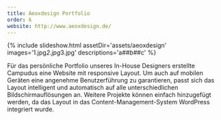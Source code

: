 ```yaml
---
title: Aeoxdesign Portfolio
order: k
website: http://www.aeoxdesign.de/
---
```


{% include slideshow.html assetDir='assets/aeoxdesign' images='1.jpg*2.jpg*3.jpg' descriptions='a#*#b#*#c' %}

Für das persönliche Portfolio unseres In-House Designers erstellte Campudus eine Website mit responsive Layout. Um auch auf mobilen Geräten eine angenehme Benutzerführung zu garantieren, passt sich das Layout  intelligent und automatisch auf alle unterschiedlichen Bildschirmauflösungen an. Weitere Projekte können einfach hinzugefügt werden, da das Layout in das Content-Management-System WordPress integriert wurde.
